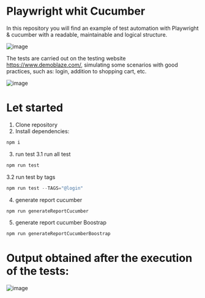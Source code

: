 # Playwright whit Cucumber
In this repository you will find an example of test automation with Playwright &amp; cucumber with a readable, maintainable and logical structure.


![image](https://github.com/user-attachments/assets/4307ba2e-edf9-4e48-8a03-7458cc6769a0)


The tests are carried out on the testing website https://www.demoblaze.com/, simulating some scenarios with good practices, such as:
login, addition to shopping cart, etc.

![image](https://github.com/user-attachments/assets/f7cc96f0-987b-4b94-87b5-ab3fe1c00476)

# Let started
1. Clone repository
2. Install dependencies:
```javascript
npm i
```
3. run test
3.1 run all test
```javascript
npm run test
```
3.2 run test by tags
```javascript
npm run test --TAGS="@login"
```
4. generate report cucumber
```javascript
npm run generateReportCucumber
```
5. generate report cucumber Boostrap
```javascript
npm run generateReportCucumberBoostrap
```
# Output obtained after the execution of the tests:
![image](https://github.com/user-attachments/assets/76d3f48f-2d70-43c1-9f9a-ea1cf22757c6)
